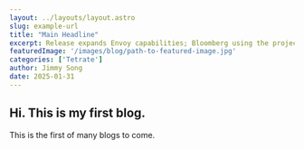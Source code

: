```yaml
---
layout: ../layouts/layout.astro
slug: example-url
title: "Main Headline"
excerpt: Release expands Envoy capabilities; Bloomberg using the project to accelerate generative AI application development.
featuredImage: '/images/blog/path-to-featured-image.jpg'
categories: ['Tetrate']
author: Jimmy Song
date: 2025-01-31
---
```


## Hi. This is my first blog.
This is the first of many blogs to come.

